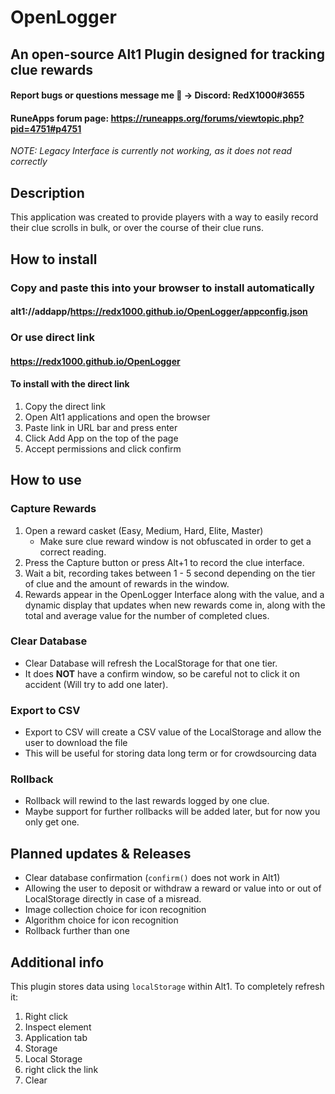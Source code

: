 # OpenLogger
## An open-source Alt1 Plugin designed for tracking clue rewards
#### Report bugs or questions message me 🙂 -> Discord: RedX1000#3655
#### RuneApps forum page: https://runeapps.org/forums/viewtopic.php?pid=4751#p4751

*NOTE: Legacy Interface is currently not working, as it does not read correctly* 


## Description
This application was created to provide players with a way to easily record their clue scrolls in bulk, or over the course of their clue runs.

## How to install
### Copy and paste this into your browser to install automatically
#### alt1://addapp/https://redx1000.github.io/OpenLogger/appconfig.json
### Or use direct link
#### https://redx1000.github.io/OpenLogger
#### To install with the direct link
1. Copy the direct link
2. Open Alt1 applications and open the browser
3. Paste link in URL bar and press enter
4. Click Add App on the top of the page
5. Accept permissions and click confirm

 ## How to use
 ### Capture Rewards
1. Open a reward casket (Easy, Medium, Hard, Elite, Master)
    * Make sure clue reward window is not obfuscated in order to get a correct reading.
2. Press the Capture button or press Alt+1 to record the clue interface.
3. Wait a bit, recording takes between 1 - 5 second depending on the tier of clue and the amount of rewards in the window.
4. Rewards appear in the OpenLogger Interface along with the value, and a dynamic display that updates when new rewards come in, along with the total and average value for the number of completed clues.

### Clear Database
* Clear Database will refresh the LocalStorage for that one tier.
* It does **NOT** have a confirm window, so be careful not to click it on accident (Will try to add one later).

### Export to CSV
* Export to CSV will create a CSV value of the LocalStorage and allow the user to download the file
* This will be useful for storing data long term or for crowdsourcing data

### Rollback
* Rollback will rewind to the last rewards logged by one clue.
* Maybe support for further rollbacks will be added later, but for now you only get one.

## Planned updates & Releases
* Clear database confirmation (`confirm()` does not work in Alt1)
* Allowing the user to deposit or withdraw a reward or value into or out of LocalStorage directly in case of a misread.
* Image collection choice for icon recognition
* Algorithm choice for icon recognition
* Rollback further than one


## Additional info
This plugin stores data using `localStorage` within Alt1. To completely refresh it:
1. Right click 
2. Inspect element
3. Application tab
4. Storage
5. Local Storage
6. right click the link
7. Clear
